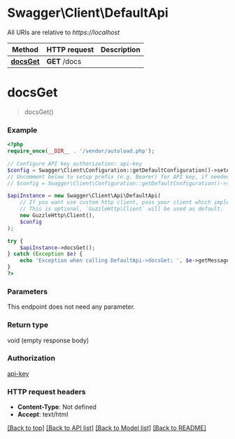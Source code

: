 # Swagger\Client\DefaultApi

All URIs are relative to *https://localhost*

Method | HTTP request | Description
------------- | ------------- | -------------
[**docsGet**](DefaultApi.md#docsGet) | **GET** /docs | 


# **docsGet**
> docsGet()



### Example
```php
<?php
require_once(__DIR__ . '/vendor/autoload.php');

// Configure API key authorization: api-key
$config = Swagger\Client\Configuration::getDefaultConfiguration()->setApiKey('x-api-key', 'YOUR_API_KEY');
// Uncomment below to setup prefix (e.g. Bearer) for API key, if needed
// $config = Swagger\Client\Configuration::getDefaultConfiguration()->setApiKeyPrefix('x-api-key', 'Bearer');

$apiInstance = new Swagger\Client\Api\DefaultApi(
    // If you want use custom http client, pass your client which implements `GuzzleHttp\ClientInterface`.
    // This is optional, `GuzzleHttp\Client` will be used as default.
    new GuzzleHttp\Client(),
    $config
);

try {
    $apiInstance->docsGet();
} catch (Exception $e) {
    echo 'Exception when calling DefaultApi->docsGet: ', $e->getMessage(), PHP_EOL;
}
?>
```

### Parameters
This endpoint does not need any parameter.

### Return type

void (empty response body)

### Authorization

[api-key](../../README.md#api-key)

### HTTP request headers

 - **Content-Type**: Not defined
 - **Accept**: text/html

[[Back to top]](#) [[Back to API list]](../../README.md#documentation-for-api-endpoints) [[Back to Model list]](../../README.md#documentation-for-models) [[Back to README]](../../README.md)

